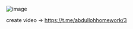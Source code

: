 ![image](https://github.com/xasanov8/UseBootstrap/assets/118359840/2c222e0e-db95-4251-9524-335ee4f01a1e)

create video -> https://t.me/abdullohhomework/3
